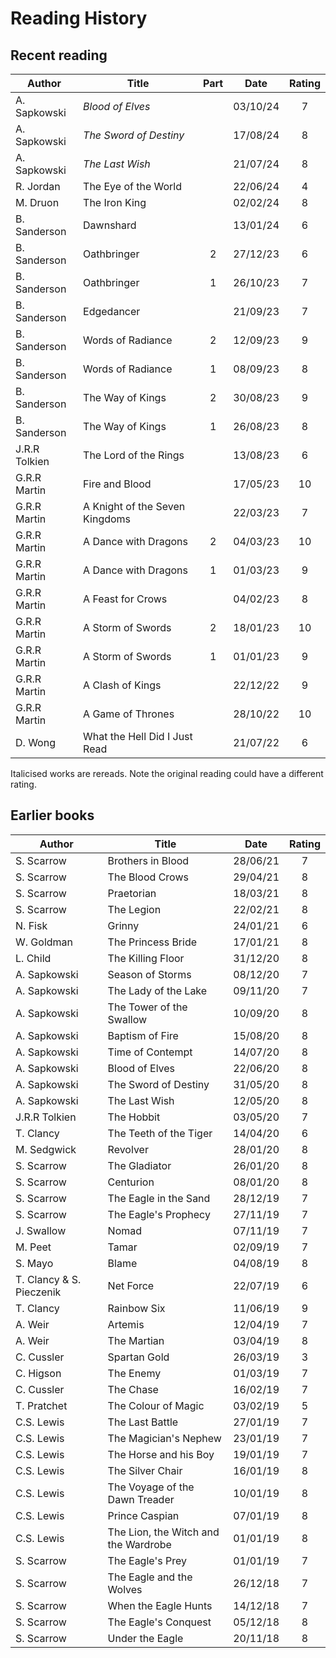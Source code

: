# Reading History

## Recent reading

|    Author     |             Title              | Part  |   Date   | Rating |
| ------------- | ------------------------------ | :---: | :------: | :----: |
| A. Sapkowski  | *Blood of Elves*               |       | 03/10/24 |   7    |
| A. Sapkowski  | *The Sword of Destiny*         |       | 17/08/24 |   8    |
| A. Sapkowski  | *The Last Wish*                |       | 21/07/24 |   8    |
| R. Jordan     | The Eye of the World           |       | 22/06/24 |   4    |
| M. Druon      | The Iron King                  |       | 02/02/24 |   8    |
| B. Sanderson  | Dawnshard                      |       | 13/01/24 |   6    |
| B. Sanderson  | Oathbringer                    |   2   | 27/12/23 |   6    |
| B. Sanderson  | Oathbringer                    |   1   | 26/10/23 |   7    |
| B. Sanderson  | Edgedancer                     |       | 21/09/23 |   7    |
| B. Sanderson  | Words of Radiance              |   2   | 12/09/23 |   9    |
| B. Sanderson  | Words of Radiance              |   1   | 08/09/23 |   8    |
| B. Sanderson  | The Way of Kings               |   2   | 30/08/23 |   9    |
| B. Sanderson  | The Way of Kings               |   1   | 26/08/23 |   8    |
| J.R.R Tolkien | The Lord of the Rings          |       | 13/08/23 |   6    |
| G.R.R Martin  | Fire and Blood                 |       | 17/05/23 |   10   |
| G.R.R Martin  | A Knight of the Seven Kingdoms |       | 22/03/23 |   7    |
| G.R.R Martin  | A Dance with Dragons           |   2   | 04/03/23 |   10   |
| G.R.R Martin  | A Dance with Dragons           |   1   | 01/03/23 |   9    |
| G.R.R Martin  | A Feast for Crows              |       | 04/02/23 |   8    |
| G.R.R Martin  | A Storm of Swords              |   2   | 18/01/23 |   10   |
| G.R.R Martin  | A Storm of Swords              |   1   | 01/01/23 |   9    |
| G.R.R Martin  | A Clash of Kings               |       | 22/12/22 |   9    |
| G.R.R Martin  | A Game of Thrones              |       | 28/10/22 |   10   |
| D. Wong       | What the Hell Did I Just Read  |       | 21/07/22 |   6    |

Italicised works are rereads. Note the original reading could have a different rating.

## Earlier books

|          Author          |                Title                 |   Date   | Rating |
| ------------------------ | ------------------------------------ | :------: | :----: |
| S. Scarrow               | Brothers in Blood                    | 28/06/21 |   7    |
| S. Scarrow               | The Blood Crows                      | 29/04/21 |   8    |
| S. Scarrow               | Praetorian                           | 18/03/21 |   8    |
| S. Scarrow               | The Legion                           | 22/02/21 |   8    |
| N. Fisk                  | Grinny                               | 24/01/21 |   6    |
| W. Goldman               | The Princess Bride                   | 17/01/21 |   8    |
| L. Child                 | The Killing Floor                    | 31/12/20 |   8    |
| A. Sapkowski             | Season of Storms                     | 08/12/20 |   7    |
| A. Sapkowski             | The Lady of the Lake                 | 09/11/20 |   7    |
| A. Sapkowski             | The Tower of the Swallow             | 10/09/20 |   8    |
| A. Sapkowski             | Baptism of Fire                      | 15/08/20 |   8    |
| A. Sapkowski             | Time of Contempt                     | 14/07/20 |   8    |
| A. Sapkowski             | Blood of Elves                       | 22/06/20 |   8    |
| A. Sapkowski             | The Sword of Destiny                 | 31/05/20 |   8    |
| A. Sapkowski             | The Last Wish                        | 12/05/20 |   8    |
| J.R.R Tolkien            | The Hobbit                           | 03/05/20 |   7    |
| T. Clancy                | The Teeth of the Tiger               | 14/04/20 |   6    |
| M. Sedgwick              | Revolver                             | 28/01/20 |   8    |
| S. Scarrow               | The Gladiator                        | 26/01/20 |   8    |
| S. Scarrow               | Centurion                            | 08/01/20 |   8    |
| S. Scarrow               | The Eagle in the Sand                | 28/12/19 |   7    |
| S. Scarrow               | The Eagle's Prophecy                 | 27/11/19 |   7    |
| J. Swallow               | Nomad                                | 07/11/19 |   7    |
| M. Peet                  | Tamar                                | 02/09/19 |   7    |
| S. Mayo                  | Blame                                | 04/08/19 |   8    |
| T. Clancy & S. Pieczenik | Net Force                            | 22/07/19 |   6    |
| T. Clancy                | Rainbow Six                          | 11/06/19 |   9    |
| A. Weir                  | Artemis                              | 12/04/19 |   7    |
| A. Weir                  | The Martian                          | 03/04/19 |   8    |
| C. Cussler               | Spartan Gold                         | 26/03/19 |   3    |
| C. Higson                | The Enemy                            | 01/03/19 |   7    |
| C. Cussler               | The Chase                            | 16/02/19 |   7    |
| T. Pratchet              | The Colour of Magic                  | 03/02/19 |   5    |
| C.S. Lewis               | The Last Battle                      | 27/01/19 |   7    |
| C.S. Lewis               | The Magician's Nephew                | 23/01/19 |   7    |
| C.S. Lewis               | The Horse and his Boy                | 19/01/19 |   7    |
| C.S. Lewis               | The Silver Chair                     | 16/01/19 |   8    |
| C.S. Lewis               | The Voyage of the Dawn Treader       | 10/01/19 |   8    |
| C.S. Lewis               | Prince Caspian                       | 07/01/19 |   8    |
| C.S. Lewis               | The Lion, the Witch and the Wardrobe | 01/01/19 |   8    |
| S. Scarrow               | The Eagle's Prey                     | 01/01/19 |   7    |
| S. Scarrow               | The Eagle and the Wolves             | 26/12/18 |   7    |
| S. Scarrow               | When the Eagle Hunts                 | 14/12/18 |   7    |
| S. Scarrow               | The Eagle's Conquest                 | 05/12/18 |   8    |
| S. Scarrow               | Under the Eagle                      | 20/11/18 |   8    |